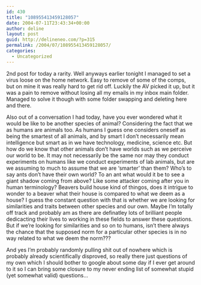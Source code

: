 ```yaml
---
id: 430
title: "108955413459128057"
date: 2004-07-11T23:43:34+00:00
author: deline
layout: post
guid: http://delineneo.com/?p=315
permalink: /2004/07/108955413459128057/
categories:
  - Uncategorized
---
```

2nd post for today a rarity. Well anyways earlier tonight I managed to set a virus loose on the home network. Easy to remove of some of the comps, but on mine it was really hard to get rid off. Luckily the AV picked it up, but it was a pain to remove without losing all my emails in my inbox main folder. Managed to solve it though with some folder swapping and deleting here and there.

Also out of a conversation I had today, have you ever wondered what it would be like to be another species of animal? Considering the fact that we as humans are animals too. As humans I guess one considers oneself as being the smartest of all animals, and by smart I don&#8217;t necessarily mean intelligence but smart as in we have technology, medicine, science etc. But how do we know that other animals don&#8217;t have worlds such as we perceive our world to be. It may not necessarily be the same nor may they conduct experiments on humans like we conduct experiments of lab animals, but are we assuming to much to assume that we are &#8216;smarter&#8217; than them? Who&#8217;s to say ants don&#8217;t have their own world? To an ant what would it be to see a giant shadow coming from above? Like some attacker coming after you in human terminology? Beavers build house kind of thingos, does it intrigue to wonder to a beaver what their house is compared to what we deem as a house? I guess the constant question with that is whether we are looking for similarities and traits between other species and our own. Maybe I&#8217;m totally off track and probably am as there are definatley lots of brilliant people dedicacting their lives to working in these fields to answer these questions. But if we&#8217;re looking for similarities and so on to humans, isn&#8217;t there always the chance that the supposed norm for a particular other species is in no way related to what we deem the norm???

And yes I&#8217;m probably randomly pulling shit out of nowhere which is probably already scientifically disproved, so really there just questions of my own which I should bother to google about some day if I ever get around to it so I can bring some closure to my never ending list of somewhat stupid (yet somewhat valid) questions&#8230;
